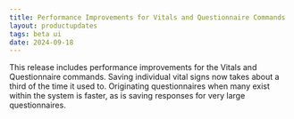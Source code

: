 ```yaml
---
title: Performance Improvements for Vitals and Questionnaire Commands
layout: productupdates
tags: beta ui 
date: 2024-09-18
---
```

This release includes performance improvements for the Vitals and Questionnaire commands.
Saving individual vital signs now takes about a third of the time it used to. Originating questionnaires
when many exist within the system is faster, as is saving responses for very large questionnaires.
